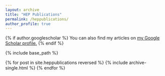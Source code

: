 ```yaml
---
layout: archive
title: "HEP Publications"
permalink: /heppublications/
author_profile: true
---
```


{% if author.googlescholar %}
  You can also find my articles on <u><a href="{{author.googlescholar}}">my Google Scholar profile</a>.</u>
{% endif %}

{% include base_path %}

{% for post in site.heppublications reversed %}
  {% include archive-single.html %}
{% endfor %}
